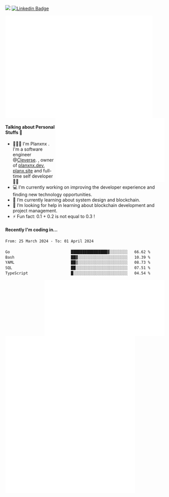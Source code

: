 ![](https://komarev.com/ghpvc/?username=Planxnx&color=5f4b8b&style=flat-square)
[![Linkedin Badge](https://img.shields.io/badge/-Planxnx-blue?style=flat-square&logo=Linkedin&logoColor=white&link=https://www.linkedin.com/in/planxnx/)](https://www.linkedin.com/in/planxnx/)

<div>
  <a href="https://planxnx.dev"><img width=465px align="center" src="/metrics/main.svg" alt="Planxnx"></a>
  <a href="https://planxnx.dev"><img width=345px align="right" src='https://raw.githubusercontent.com/Planxnx/github-stats-transparent/main/generated/languages.svg' alt="Planxnx" />
</a>
</div>
<!--   <img align="right" src='https://github-readme-stats.vercel.app/api/top-langs/?username=Planxnx&layout=compact&hide=php' alt="Planxnx" /> -->

#### Talking about Personal Stuffs 🎯
- 🧑🏻‍💻 I'm Planxnx . I'm a software engineer @[Cleverse](https://cleverse.com/). , owner of [planxnx.dev](https://planxnx.dev/), [planx.site](https://planx.site/) and full-time self developer✌🏻
- 💻 I’m currently working on improving the developer experience and finding new technology opportunities.
- 🌱 I’m currently learning about system design and blockchain.
- 🤔 I’m looking for help in learning about blockchain development and project management.
- ⚡ Fun fact: 0.1 + 0.2 is not equal to 0.3 !

#### Recently I'm coding in...

<!--START_SECTION:waka-->

```txt
From: 25 March 2024 - To: 01 April 2024

Go                           ████████████████▓░░░░░░░░   66.62 %
Bash                         ██▓░░░░░░░░░░░░░░░░░░░░░░   10.39 %
YAML                         ██▒░░░░░░░░░░░░░░░░░░░░░░   08.73 %
SQL                          ██░░░░░░░░░░░░░░░░░░░░░░░   07.51 %
TypeScript                   █░░░░░░░░░░░░░░░░░░░░░░░░   04.54 %
```

<!--END_SECTION:waka-->

<a href="https://planxnx.dev"><img width=380px align="right" src="/metrics/plugin.languages.used.svg" alt="Planxnx"></a>
<a href="https://planxnx.dev"><img width=410px align="left" src="/metrics/plugin.achivements.svg" alt="Planxnx"></a>
